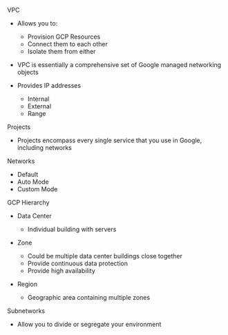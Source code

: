 VPC

- Allows you to:
    
    - Provision GCP Resources
    - Connect them to each other
    - Isolate them from either
- VPC is essentially a comprehensive set of Google managed networking objects
- Provides IP addresses
    
    - Internal
    - External
    - Range
 
Projects

- Projects encompass every single service that you use in Google, including networks
 
Networks

- Default
- Auto Mode
- Custom Mode
 
GCP Hierarchy

- Data Center
    
    - Individual building with servers
- Zone
    
    - Could be multiple data center buildings close together
    - Provide continuous data protection
    - Provide high availability
- Region
    
    - Geographic area containing multiple zones
   

Subnetworks

- Allow you to divide or segregate your environment